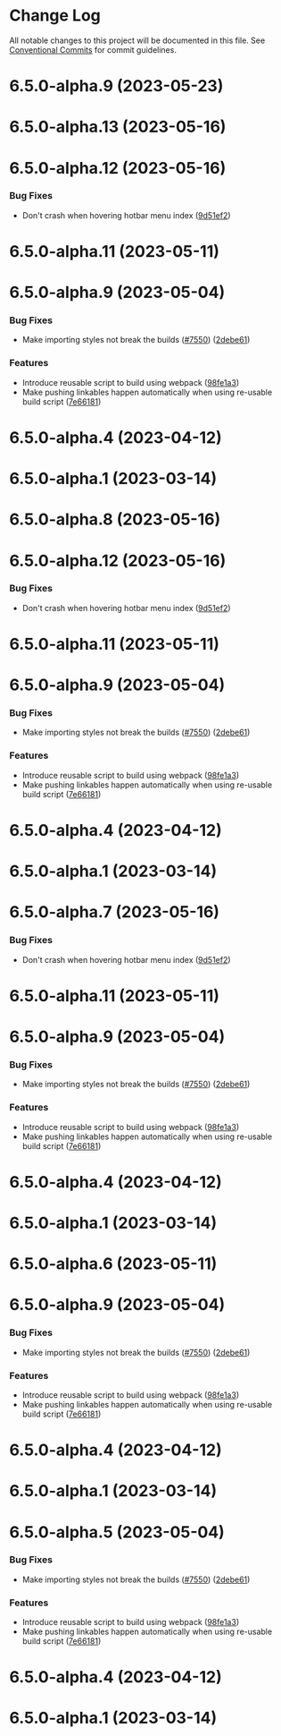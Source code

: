 # Change Log

All notable changes to this project will be documented in this file.
See [Conventional Commits](https://conventionalcommits.org) for commit guidelines.

# 6.5.0-alpha.9 (2023-05-23)



# 6.5.0-alpha.13 (2023-05-16)



# 6.5.0-alpha.12 (2023-05-16)


### Bug Fixes

* Don't crash when hovering hotbar menu index ([9d51ef2](https://github.com/lensapp/lens/commit/9d51ef2aa69c6c9df0fd57281b25131a10efd27a))



# 6.5.0-alpha.11 (2023-05-11)



# 6.5.0-alpha.9 (2023-05-04)


### Bug Fixes

* Make importing styles not break the builds ([#7550](https://github.com/lensapp/lens/issues/7550)) ([2debe61](https://github.com/lensapp/lens/commit/2debe613595c0baa6c81eff9039053a0a66fbf35))


### Features

* Introduce reusable script to build using webpack ([98fe1a3](https://github.com/lensapp/lens/commit/98fe1a38bf73208558eed83d612b091193eb8f52))
* Make pushing linkables happen automatically when using re-usable build script ([7e66181](https://github.com/lensapp/lens/commit/7e66181be52dc7c81f3616ce023b3df94630b393))



# 6.5.0-alpha.4 (2023-04-12)



# 6.5.0-alpha.1 (2023-03-14)





# 6.5.0-alpha.8 (2023-05-16)



# 6.5.0-alpha.12 (2023-05-16)


### Bug Fixes

* Don't crash when hovering hotbar menu index ([9d51ef2](https://github.com/lensapp/lens/commit/9d51ef2aa69c6c9df0fd57281b25131a10efd27a))



# 6.5.0-alpha.11 (2023-05-11)



# 6.5.0-alpha.9 (2023-05-04)


### Bug Fixes

* Make importing styles not break the builds ([#7550](https://github.com/lensapp/lens/issues/7550)) ([2debe61](https://github.com/lensapp/lens/commit/2debe613595c0baa6c81eff9039053a0a66fbf35))


### Features

* Introduce reusable script to build using webpack ([98fe1a3](https://github.com/lensapp/lens/commit/98fe1a38bf73208558eed83d612b091193eb8f52))
* Make pushing linkables happen automatically when using re-usable build script ([7e66181](https://github.com/lensapp/lens/commit/7e66181be52dc7c81f3616ce023b3df94630b393))



# 6.5.0-alpha.4 (2023-04-12)



# 6.5.0-alpha.1 (2023-03-14)





# 6.5.0-alpha.7 (2023-05-16)


### Bug Fixes

* Don't crash when hovering hotbar menu index ([9d51ef2](https://github.com/lensapp/lens/commit/9d51ef2aa69c6c9df0fd57281b25131a10efd27a))



# 6.5.0-alpha.11 (2023-05-11)



# 6.5.0-alpha.9 (2023-05-04)


### Bug Fixes

* Make importing styles not break the builds ([#7550](https://github.com/lensapp/lens/issues/7550)) ([2debe61](https://github.com/lensapp/lens/commit/2debe613595c0baa6c81eff9039053a0a66fbf35))


### Features

* Introduce reusable script to build using webpack ([98fe1a3](https://github.com/lensapp/lens/commit/98fe1a38bf73208558eed83d612b091193eb8f52))
* Make pushing linkables happen automatically when using re-usable build script ([7e66181](https://github.com/lensapp/lens/commit/7e66181be52dc7c81f3616ce023b3df94630b393))



# 6.5.0-alpha.4 (2023-04-12)



# 6.5.0-alpha.1 (2023-03-14)





# 6.5.0-alpha.6 (2023-05-11)



# 6.5.0-alpha.9 (2023-05-04)


### Bug Fixes

* Make importing styles not break the builds ([#7550](https://github.com/lensapp/lens/issues/7550)) ([2debe61](https://github.com/lensapp/lens/commit/2debe613595c0baa6c81eff9039053a0a66fbf35))


### Features

* Introduce reusable script to build using webpack ([98fe1a3](https://github.com/lensapp/lens/commit/98fe1a38bf73208558eed83d612b091193eb8f52))
* Make pushing linkables happen automatically when using re-usable build script ([7e66181](https://github.com/lensapp/lens/commit/7e66181be52dc7c81f3616ce023b3df94630b393))



# 6.5.0-alpha.4 (2023-04-12)



# 6.5.0-alpha.1 (2023-03-14)





# 6.5.0-alpha.5 (2023-05-04)


### Bug Fixes

* Make importing styles not break the builds ([#7550](https://github.com/lensapp/lens/issues/7550)) ([2debe61](https://github.com/lensapp/lens/commit/2debe613595c0baa6c81eff9039053a0a66fbf35))


### Features

* Introduce reusable script to build using webpack ([98fe1a3](https://github.com/lensapp/lens/commit/98fe1a38bf73208558eed83d612b091193eb8f52))
* Make pushing linkables happen automatically when using re-usable build script ([7e66181](https://github.com/lensapp/lens/commit/7e66181be52dc7c81f3616ce023b3df94630b393))



# 6.5.0-alpha.4 (2023-04-12)



# 6.5.0-alpha.1 (2023-03-14)
